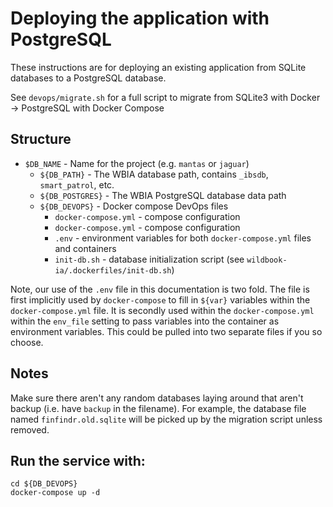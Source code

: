 # Deploying the application with PostgreSQL

These instructions are for deploying an existing application from SQLite databases to a PostgreSQL database.

See `devops/migrate.sh` for a full script to migrate from SQLite3 with Docker -> PostgreSQL with Docker Compose

## Structure

- `$DB_NAME` - Name for the project (e.g. `mantas` or `jaguar`)
  - `${DB_PATH}` - The WBIA database path, contains `_ibsdb`, `smart_patrol`, etc.
  - `${DB_POSTGRES}` - The WBIA PostgreSQL database data path
  - `${DB_DEVOPS}` - Docker compose DevOps files
    - `docker-compose.yml` - compose configuration
    - `docker-compose.yml` - compose configuration
    - `.env` - environment variables for both `docker-compose.yml` files and containers
    - `init-db.sh` - database initialization script (see `wildbook-ia/.dockerfiles/init-db.sh`)

Note, our use of the `.env` file in this documentation is two fold. The file is first implicitly used by `docker-compose` to fill in `${var}` variables within the `docker-compose.yml` file. It is secondly used within the `docker-compose.yml` within the `env_file` setting to pass variables into the container as environment variables. This could be pulled into two separate files if you so choose.

## Notes

Make sure there aren't any random databases laying around that aren't backup (i.e. have `backup` in the filename). For example, the database file named `finfindr.old.sqlite` will be picked up by the migration script unless removed.

## Run the service with:

```
cd ${DB_DEVOPS}
docker-compose up -d
```
